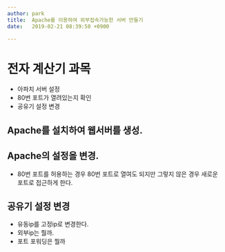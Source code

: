 ```yaml
---
author: park
title:  Apache를 이용하여 외부접속가능한 서버 만들기
date:   2019-02-21 08:39:50 +0900

---
```

# 전자 계산기 과목

- 아파치 서버 설정
- 80번 포트가 열려있는지 확인
- 공유기 설정 변경 

## Apache를 설치하여 웹서버를 생성.

## Apache의 설정을 변경.

- 80번 포트를 허용하는 경우 80번 포트로 열여도 되지만 그렇지 않은 경우 새로운 포트로 접근하게 한다.

## 공유기 설정 변경 

- 유동ip를 고정ip로 변경한다. 
- 외부ip는 뭘까. 
- 포트 포워딩은 뭘까
